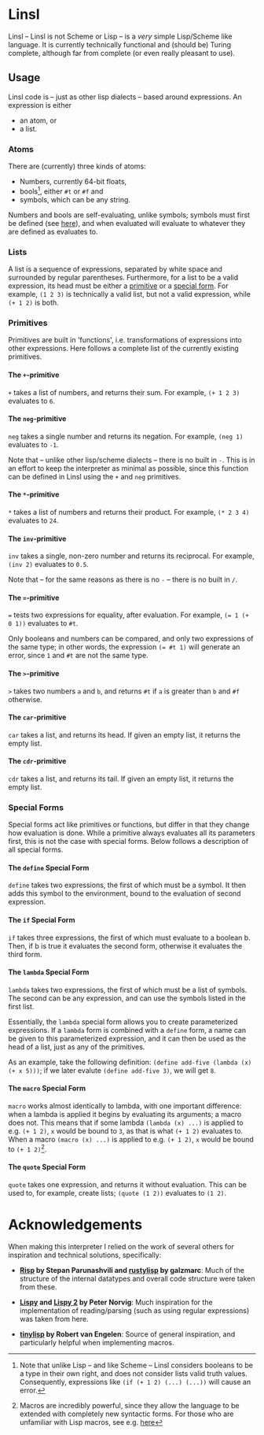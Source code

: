 # Linsl

Linsl &ndash; Linsl is not Scheme or Lisp &ndash; is a *very* simple
Lisp/Scheme like language. It is currently technically functional and (should
be) Turing complete, although far from complete (or even really pleasant to
use).

## Usage

Linsl code is &ndash; just as other lisp dialects &ndash; based around expressions. An
expression is either

- an atom, or
- a list.

### Atoms
There are (currently) three kinds of atoms:

- Numbers, currently 64-bit floats,
- bools[^bools], either `#t` or `#f` and
- symbols, which can be any string.

[^bools]: Note that unlike Lisp &ndash; and like Scheme &ndash; Linsl considers booleans
    to be a type in their own right, and does not consider lists valid truth
    values. Consequently, expressions like `(if (+ 1 2) (...) (...))` will
    cause an error.

Numbers and bools are self-evaluating, unlike symbols; symbols must first be
defined (see [here](#the-define-special-form)), and when evaluated will
evaluate to whatever they are defined as evaluates to.

### Lists

A list is a sequence of expressions, separated by white space and surrounded by
regular parentheses. Furthermore, for a list to be a valid expression, its head
must be either a [primitive](#primitives) or a [special form](#special-forms).
For example, `(1 2 3)` is technically a valid list, but not a valid expression,
while `(+ 1 2)` is both.

### Primitives

Primitives are built in 'functions', i.e. transformations of expressions into
other expressions. Here follows a complete list of the currently existing
primitives.

#### The `+`-primitive

`+` takes a list of numbers, and returns their sum. For example, `(+ 1 2 3)`
evaluates to `6`.

#### The `neg`-primitive

`neg` takes a single number and returns its negation. For example, `(neg 1)`
evaluates to `-1`.

Note that &ndash; unlike other lisp/scheme dialects &ndash; there is no built in `-`.
This is in an effort to keep the interpreter as minimal as possible, since this
function can be defined in Linsl using the `+` and `neg` primitives.

#### The `*`-primitive

`*` takes a list of numbers and returns their product. For example, `(* 2 3 4)`
evaluates to `24`.

#### The `inv`-primitive

`inv` takes a single, non-zero number and returns its reciprocal. For example,
`(inv 2)` evaluates to `0.5`.

Note that &ndash; for the same reasons as there is no `-` &ndash; there is no built in
`/`.

#### The `=`-primitive

`=` tests two expressions for equality, after evaluation. For example, `(= 1 (+
0 1))` evaluates to `#t`. 

Only booleans and numbers can be compared, and only two expressions of the same
type; in other words, the expression `(= #t 1)` will generate an error, since
`1` and `#t` are not the same type.

#### The `>`-primitive

`>` takes two numbers `a` and `b`, and returns `#t` if `a` is greater than `b`
and `#f` otherwise.

#### The `car`-primitive

`car` takes a list, and returns its head. If given an empty list, it returns
the empty list.

#### The `cdr`-primitive

`cdr` takes a list, and returns its tail. If given an empty list, it returns
the empty list.

### Special Forms

Special forms act like primitives or functions, but differ in that they change
how evaluation is done. While a primitive always evaluates all its parameters
first, this is not the case with special forms. Below follows a description of
all special forms.

#### The `define` Special Form

`define` takes two expressions, the first of which must be a symbol. It then
adds this symbol to the environment, bound to the evaluation of second
expression.

#### The `if` Special Form

`if` takes three expressions, the first of which must evaluate to a boolean b.
Then, if b is true it evaluates the second form, otherwise it evaluates the
third form.

#### The `lambda` Special Form

`lambda` takes two expressions, the first of which must be a list of symbols.
The second can be any expression, and can use the symbols listed in the first
list.

Essentially, the `lambda` special form allows you to create parameterized
expressions. If a `lambda` form is combined with a `define` form, a name can be
given to this parameterized expression, and it can then be used as the head of
a list, just as any of the primitives.

As an example, take the following definition: `(define add-five (lambda (x) (+
x 5)))`; if we later evalute `(define add-five 3)`, we will get `8`.

#### The `macro` Special Form

`macro` works almost identically to lambda, with one important difference: when
a lambda is applied it begins by evaluating its arguments; a macro does not.
This means that if some lambda `(lambda (x) ...)` is applied to e.g. `(+ 1 2)`,
`x` would be bound to `3`, as that is what `(+ 1 2)` evaluates to. When a macro
`(macro (x) ...)` is applied to e.g. `(+ 1 2)`, `x` would be bound to `(+ 1
2)`[^macros].

[^macros]: Macros are incredibly powerful, since they allow the language to be
    extended with completely new syntactic forms. For those who are unfamiliar
    with Lisp macros, see e.g.
    [here](https://lisp-docs.github.io/docs/tutorial/macros)

#### The `quote` Special Form

`quote` takes one expression, and returns it without evaluation. This can be
used to, for example, create lists; `(quote (1 2))` evaluates to `(1 2)`.

# Acknowledgements

When making this interpreter I relied on the work of several others for
inspiration and technical solutions, specifically:

- **[Risp](https://stopa.io/post/222) by Stepan Parunashvili and
  [rustylisp](https://dev.to/galzmarc/building-a-lisp-interpreter-in-rust-2njj)
  by galzmarc**: Much of the structure of the internal datatypes and overall
  code structure were taken from these.

- **[Lispy](https://norvig.com/lispy.html) and [Lispy
  2](https://norvig.com/lispy2.html) by Peter Norvig**: Much inspiration for
  the implementation of reading/parsing (such as using regular expressions) was
  taken from here.

- **[tinylisp](https://github.com/Robert-van-Engelen/tinylisp) by Robert van
  Engelen**: Source of general inspiration, and particularly helpful when
  implementing macros.
